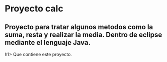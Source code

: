 # Proyecto calc

## Proyecto para tratar algunos metodos como la suma, resta y realizar la media. Dentro de eclipse mediante el lenguaje Java.

h1> Que contiene este proyecto.
